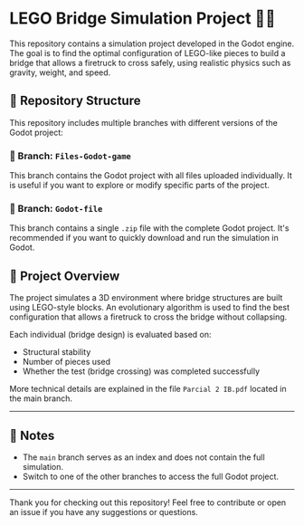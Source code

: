 # LEGO Bridge Simulation Project 🚗🌉

This repository contains a simulation project developed in the Godot engine. The goal is to find the optimal configuration of LEGO-like pieces to build a bridge that allows a firetruck to cross safely, using realistic physics such as gravity, weight, and speed.

## 📁 Repository Structure

This repository includes multiple branches with different versions of the Godot project:

### 🔹 Branch: `Files-Godot-game`
This branch contains the Godot project with all files uploaded individually. It is useful if you want to explore or modify specific parts of the project.

### 🔹 Branch: `Godot-file`
This branch contains a single `.zip` file with the complete Godot project. It's recommended if you want to quickly download and run the simulation in Godot.

## 🧠 Project Overview

The project simulates a 3D environment where bridge structures are built using LEGO-style blocks. An evolutionary algorithm is used to find the best configuration that allows a firetruck to cross the bridge without collapsing.

Each individual (bridge design) is evaluated based on:

- Structural stability
- Number of pieces used
- Whether the test (bridge crossing) was completed successfully

More technical details are explained in the file `Parcial 2 IB.pdf` located in the main branch.

---

## 📌 Notes

- The `main` branch serves as an index and does not contain the full simulation.
- Switch to one of the other branches to access the full Godot project.

---

Thank you for checking out this repository! Feel free to contribute or open an issue if you have any suggestions or questions.
